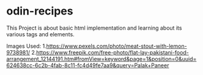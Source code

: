 # odin-recipes

This Project is about basic html implementation and learning about its various tags and elements.



Images Used:
1.https://www.pexels.com/photo/meat-stout-with-lemon-9738981/
2.https://www.freepik.com/free-photo/flat-lay-pakistani-food-arrangement_12144191.htm#fromView=keyword&page=1&position=0&uuid=624638cc-6c2b-4fab-8c11-fc4d49fe7aa9&query=Palak+Paneer
